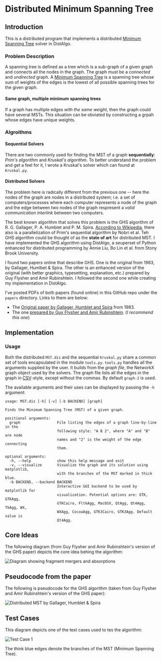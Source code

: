 Distributed Minimum Spanning Tree
=================================

Introduction
------------
This is a distributed program that implements a distributed [Minimum Spanning Tree](https://en.wikipedia.org/wiki/Minimum_spanning_tree) solver in DistAlgo.


### Problem Description

A spanning tree is defined as a tree which is a sub-graph of a given graph and connects all the nodes in the graph. The graph must be a _connected_ and _undirected_ graph. A [Minimum Spanning Tree](https://en.wikipedia.org/wiki/Minimum_spanning_tree) is a spanning tree whose sum of weights of the edges is the lowest of all possible spanning trees for the given graph.

#### Same graph, multiple minimum spanning trees

If a graph has multiple edges *with the same weight*, then the graph could have several MSTs. This situation can be obviated by constructing a grpah whose edges have unique weights.

### Algroithms

#### Sequential Solvers

There are two commonly used for finding the MST of a graph **sequentially**: *Prim's algorithm* and *Kruskal's algorithm*. To better understand the problem and get a feel for it, I wrote a Kruskal's solver which can found at `Kruskal.py`.

#### Distributed Solvers

The problem here is radically different from the previous one -- here the nodes of the graph are nodes in a distributed system; i.e. a set of computers/processes where each computer represents a node of the graph and the edge between two nodes of the graph respresent a _valid communication interlink_ between two computers.

The best known algorithm that solves this problem is the GHS algorithm of R. G. Gallager, P. A. Humblet and P. M. Spira. [According to Wikipedia](https://en.wikipedia.org/wiki/Distributed_minimum_spanning_tree), there also is a parallelization of Prim's sequential algorithm by Nobri et al. Teh GHS algorithm could be thought of as the **state of art** for distributed MST. I have implemented the GHS algorithm using DistAlgo, a seuperset of Python enhanced for distributed programming by Annie Liu, Bo Lin et al. from Stony Brook University.

I found two papers online that describe GHS. One is the original from 1983, by Gallager, Humlbet & Spira. The other is an enhanced version of the original (with better graphics, typesetting, explanation, etc.) prepared by Guy Flysher and Amir Rubinshtein. I followed the second one while creating my implementation in DistAlgo.

I've posted PDFs of both papers (found online) in this GitHub repo under the `papers` directory. Links to them are below:

* The [Original paper by Gallager, Humblet and Spira](https://raw.github.com/arjungmenon/DistAlgo/master/Minimum-Spanning-Tree/papers/GHS_original.pdf) from 1983.
* The one [prepared by Guy Flysher and Amir Rubinshtein](https://raw.github.com/arjungmenon/DistAlgo/master/Minimum-Spanning-Tree/papers/GHS_enhanced.pdf). (*I recommend this one*)

Implementation
--------------

### Usage

Both the distributed `MST.dis` and the sequential `Kruskal.py` share a common 
set of tools encapsulated in the module `tools.py`. `tools.py` handles all the 
arguments supplied by the user. It builds from the *graph file*, the NetworkX 
graph object used by the solvers. The graph file lists all the edges in 
the graph in [CSV](https://en.wikipedia.org/wiki/Comma-separated_values)-style, 
except without the commas. By default `graph-2` is used.

The available arguments and their uses can be displayed by passing the `-h` argument:

	usage: MST.dis [-h] [-v] [-b BACKEND] [graph]

	Finds the Minimum Spanning Tree (MST) of a given graph.

	positional arguments:
	  graph                 File listing the edges of a graph line-by-line in the
	                        following style: "A B 2", where "A" and "B" are node
	                        names and "2" is the weight of the edge connecting
	                        them.

	optional arguments:
	  -h, --help            show this help message and exit
	  -v, --visualize       Visualize the graph and its solution using matplotlib,
	                        with the branches of the MST marked in thick blue.
	  -b BACKEND, --backend BACKEND
	                        Interactive GUI backend to be used by matplotlib for
	                        visualization. Potential options are: GTK, GTKAgg,
	                        GTKCairo, FltkAgg, MacOSX, QtAgg, Qt4Agg, TkAgg, WX,
	                        WXAgg, CocoaAgg, GTK3Cairo, GTK3Agg. Default value is
	                        Qt4Agg.

Core Ideas
----------
The following diagram (from Guy Flysher and Amir Rubinshtein's version of the GHS paper) depicts the core idea behing the algorithm:

![Diagram showing fragment mergers and absorptions](https://raw.github.com/arjungmenon/DistAlgo/master/Minimum-Spanning-Tree/img/MST-figure.png)

Pseudocode from the paper
-------------------------
The following is pseudocode for the GHS algorithm (taken from Guy Flysher and Amir Rubinshtein's version of the GHS paper):

![Distributed MST by Gallager, Humblet & Spira](https://raw.github.com/arjungmenon/DistAlgo/master/Minimum-Spanning-Tree/img/MST_algorithm.png)

Test Cases
----------
This diagram depicts one of the test cases used to tes the algorithm:

![Test Case 1](https://raw.github.com/arjungmenon/DistAlgo/master/Minimum-Spanning-Tree/img/test_case_1.png)

The think blue edges denote the branches of the MST (Minimum Spanning Tree).
